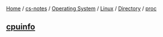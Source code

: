 [Home](https://mengxianbin.github.io) /
[cs-notes](https://mengxianbin.github.io/cs-notes/content) /
[Operating System](https://mengxianbin.github.io/cs-notes/content/Operating%20System) /
[Linux](https://mengxianbin.github.io/cs-notes/content/Operating%20System/Linux) /
[Directory](https://mengxianbin.github.io/cs-notes/content/Operating%20System/Linux/Directory) /
[proc](https://mengxianbin.github.io/cs-notes/content/Operating%20System/Linux/Directory/proc)

## [cpuinfo](https://mengxianbin.github.io/cs-notes/content/Operating%20System/Linux/Directory/proc/cpuinfo)

